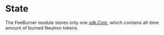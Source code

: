 # State

The FeeBurner module stores only one [sdk.Coin](https://github.com/neutron-org/neutron/blob/v1.0.4/proto/feeburner/total_burned_neutrons_amount.proto#L11), which contains all-time amount of burned Neutron tokens.
